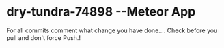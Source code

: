 # dry-tundra-74898 --Meteor App
For all commits comment what change you have done....
Check before you pull and don't force Push.!
